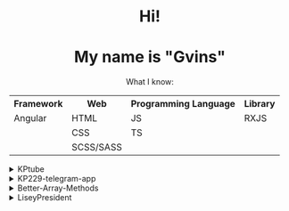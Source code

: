 <div align="center">
  <h1>Hi!</h1>
  <h1>My name is "Gvins"</h1>
  <table>
    <p>What I know: </p>
    <tr>
      <th>Framework</th>
      <th>Web</th>
      <th>Programming Language</th>
      <th>Library</th>
    </tr>
    <tr>
      <td>Angular</td>
      <td>HTML</td>
      <td>JS</td>
      <td>RXJS</td>
    </tr>
    <tr>
      <td></td>
      <td>CSS</td>
      <td>TS</td>
      <td></td>
    </tr>
    <tr>
      <td></td>
      <td>SCSS/SASS</td>
      <td></td>
      <td></td>
    </tr>  
  </table>  
  </div>
  <div class="projects">
  <details>
    <summary>KPtube</summary>
    <p>Copy of YouTube on Angular 18</p>
    <p>Using: <ul>
      <li>Angular</li>
      <li>HTTPclient</li>
      <li>TS</li>
      <li>SASS</li>
    </ul></p>
    <a target="_blank" href='https://github.com/Gvinses/kpTubeFront'>Link</a>
  </details>
  
  <details>
    <summary>KP229-telegram-app</summary>
    <p>Basic Clicker Telegram mini app game</p>
    <p>Using: <ul>
      <li>HTML</li>
      <li>Fetch</li>
      <li>JS</li>
      <li>SASS</li>
    </ul></p>
    <a target="_blank" href='https://github.com/Gvinses/KP229-telegram-app'>Link</a>
  </details>
  
  <details>
    <summary>Better-Array-Methods</summary>
    <p>Better-Array-Methods (BAM) is a JS library for easier work with JS Arrays</p>
    <p>Using: <ul>
      <li>JS</li>
    </ul></p>
    <a target="_blank" href='https://github.com/Gvinses/Better-Array-Methods'>Link</a>
  </details>
  
  <details>
    <summary>LiseyPresident</summary>
    <p>Project with <a target="_blank" href='https://github.com/ZakSlinin'>ZakSlinin</a> where you can vote for Lisey (school) president</p>
    <p>Using: <ul>
      <li>HTML</li>
      <li>CSS</li>
      <li>JS</li>
      <p> + </p>
      <li>TS</li>
      <li>SASS</li>
    </ul></p>
    <a target="_blank" href='https://github.com/ZakSlinin/LiseyPresident'>Link</a>
  </details>
  </div>
